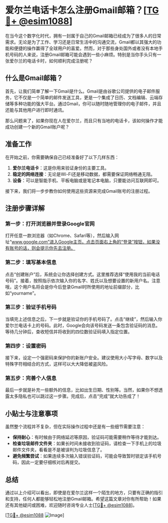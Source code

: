 # 爱尔兰电话卡怎么注册Gmail邮箱？[[TG💪+ @esim1088](https://t.me/s/esim1088)]

在当今这个数字化时代，拥有一封属于自己的Gmail邮箱已经成为了很多人的日常需求。无论是为了工作、学习还是日常生活中的沟通交流，Gmail都以其强大的功能和便捷的操作赢得了全球用户的喜爱。然而，对于那些身处国外或者没有本地手机号码的人来说，注册Gmail邮箱可能会遇到一些小麻烦。特别是当你手头只有一张爱尔兰的电话卡时，如何顺利完成注册呢？

## 什么是Gmail邮箱？

首先，让我们简单了解一下Gmail是什么。Gmail是由谷歌公司提供的电子邮件服务，它不仅是一个简单的邮件发送工具，更是一个集成了日历、文档编辑、云端存储等多种功能的强大平台。通过Gmail，你可以随时随地管理你的电子邮件，并且还能与其他用户进行即时通讯。

那么问题来了，如果你现在人在爱尔兰，而且只有当地的电话卡，该如何操作才能成功创建一个新的Gmail账户呢？

## 准备工作

在开始之前，你需要确保自己已经准备好了以下几样东西：

1. **爱尔兰电话卡**：这是你用来验证身份的主要工具。
2. **稳定的网络连接**：无论是Wi-Fi还是移动数据，都需要保证网络畅通无阻。
3. **设备**：可以是智能手机、平板电脑或是笔记本电脑，只要能访问互联网即可。

接下来，我们将一步步教你如何使用这些资源来完成Gmail账号的注册过程。

## 注册步骤详解

### 第一步：打开浏览器并登录Google官网

打开任意一款浏览器（如Chrome、Safari等），然后输入网址“www.google.com”进入Google主页。点击页面右上角的“登录”按钮，如果没有账号的话，则会提示你先去注册。

### 第二步：填写基本信息

点击“创建账户”后，系统会让你选择创建方式。这里推荐选择“使用我的当前电话号码”。接着，按照指示依次输入你的名字、姓氏以及想要设置的新用户名。注意哦，这个用户名将会是你今后登录Gmail时所使用的地址前缀部分，比如“yourname”。

### 第三步：验证手机号码

当填完上述信息之后，下一步就是验证你的手机号码了。点击“继续”，然后输入你爱尔兰电话卡上的号码。此时，Google会向该号码发送一条包含验证码的消息。等待几分钟后，查收短信并将收到的四位数验证码填入指定位置。

### 第四步：设置密码

接下来，设定一个强密码来保护你的新账户安全。建议使用大小写字母、数字以及特殊字符相结合的方式，这样可以大大降低被盗风险。

### 第五步：完善个人信息

最后一步就是补充一些额外的信息，比如出生日期、性别等。当然，如果你不想透露太多隐私也可以跳过这一步骤。完成后，点击“完成”就大功告成了！

## 小贴士与注意事项

虽然整个流程并不复杂，但在实际操作过程中还是有一些细节需要注意：

- **保持耐心**：有时候由于网络延迟等原因，验证码可能需要稍作等待才能到达。
- **检查垃圾邮件文件夹**：如果长时间未接收到验证码，请检查一下手机上的垃圾邮件文件夹，看看是不是被误判为垃圾信息了。
- **避免频繁尝试**：如果连续多次输入错误验证码，可能会导致暂时锁定该手机号码，因此一定要仔细核对后再提交。

## 总结

通过以上介绍可以看出，即使是在爱尔兰这样一个陌生的地方，只要有正确的指引和支持，任何人都能够轻松地注册Gmail邮箱。希望这篇文章对你有所帮助！如果还有其他疑问或困难，欢迎随时咨询专业人士[[TG💪+ @esim1088](https://t.me/s/esim1088)]。

[[TG💪+ @esim1088](https://t.me/s/esim1088) ![Image](https://i.postimg.cc/4NQfJmqS/Snipaste-2025-05-13-00-14-12.png)]